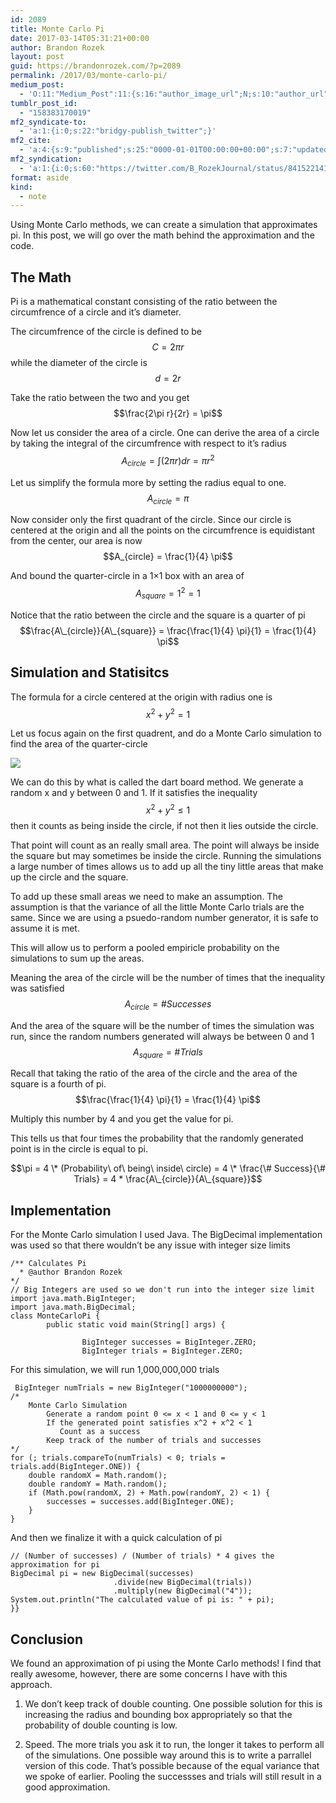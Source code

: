 ```yaml
---
id: 2089
title: Monte Carlo Pi
date: 2017-03-14T05:31:21+00:00
author: Brandon Rozek
layout: post
guid: https://brandonrozek.com/?p=2089
permalink: /2017/03/monte-carlo-pi/
medium_post:
  - 'O:11:"Medium_Post":11:{s:16:"author_image_url";N;s:10:"author_url";N;s:11:"byline_name";N;s:12:"byline_email";N;s:10:"cross_link";N;s:2:"id";N;s:21:"follower_notification";N;s:7:"license";N;s:14:"publication_id";N;s:6:"status";N;s:3:"url";N;}'
tumblr_post_id:
  - "158383170019"
mf2_syndicate-to:
  - 'a:1:{i:0;s:22:"bridgy-publish_twitter";}'
mf2_cite:
  - 'a:4:{s:9:"published";s:25:"0000-01-01T00:00:00+00:00";s:7:"updated";s:25:"0000-01-01T00:00:00+00:00";s:8:"category";a:1:{i:0;s:0:"";}s:6:"author";a:0:{}}'
mf2_syndication:
  - 'a:1:{i:0;s:60:"https://twitter.com/B_RozekJournal/status/841522141346570244";}'
format: aside
kind:
  - note
---
```

Using Monte Carlo methods, we can create a simulation that approximates pi. In this post, we will go over the math behind the approximation and the code.

<!--more-->

## The Math

Pi is a mathematical constant consisting of the ratio between the circumfrence of a circle and it&#8217;s diameter.

The circumfrence of the circle is defined to be $$ C = 2\pi r$$ while the diameter of the circle is $$d = 2r$$

Take the ratio between the two and you get $$\frac{2\pi r}{2r} = \pi$$

Now let us consider the area of a circle. One can derive the area of a circle by taking the integral of the circumfrence with respect to it&#8217;s radius $$ A_{circle} = \int{(2\pi r) dr} = \pi r^2 $$

Let us simplify the formula more by setting the radius equal to one. $$A_{circle} = \pi$$

Now consider only the first quadrant of the circle. Since our circle is centered at the origin and all the points on the circumfrence is equidistant from the center, our area is now $$A_{circle} = \frac{1}{4} \pi$$

And bound the quarter-circle in a 1&#215;1 box with an area of $$A_{square} = 1^2 = 1$$

Notice that the ratio between the circle and the square is a quarter of pi $$\frac{A\_{circle}}{A\_{square}} = \frac{\frac{1}{4} \pi}{1} = \frac{1}{4} \pi$$

## Simulation and Statisitcs

The formula for a circle centered at the origin with radius one is $$x^2 + y^2 = 1$$

Let us focus again on the first quadrent, and do a Monte Carlo simulation to find the area of the quarter-circle

![](https://brandonrozek.com/wp-content/uploads/2017/03/circlefilled.png) 

We can do this by what is called the dart board method. We generate a random x and y between 0 and 1. If it satisfies the inequality $$x^2 + y^2 \leq 1$$ then it counts as being inside the circle, if not then it lies outside the circle.

That point will count as an really small area. The point will always be inside the square but may sometimes be inside the circle. Running the simulations a large number of times allows us to add up all the tiny little areas that make up the circle and the square.

To add up these small areas we need to make an assumption. The assumption is that the variance of all the little Monte Carlo trials are the same. Since we are using a psuedo-random number generator, it is safe to assume it is met.

This will allow us to perform a pooled empiricle probability on the simulations to sum up the areas.

Meaning the area of the circle will be the number of times that the inequality was satisfied $$A_{circle} = \# Successes$$

And the area of the square will be the number of times the simulation was run, since the random numbers generated will always be between 0 and 1 $$A_{square} = \# Trials$$

Recall that taking the ratio of the area of the circle and the area of the square is a fourth of pi. $$\frac{\frac{1}{4} \pi}{1} = \frac{1}{4} \pi$$

Multiply this number by 4 and you get the value for pi.

This tells us that four times the probability that the randomly generated point is in the circle is equal to pi.

$$\pi = 4 \* (Probability\ of\ being\ inside\ circle) = 4 \* \frac{\# Success}{\# Trials} = 4 * \frac{A\_{circle}}{A\_{square}}$$

## Implementation

For the Monte Carlo simulation I used Java. The BigDecimal implementation was used so that there wouldn&#8217;t be any issue with integer size limits

<pre class='language-java'><code class='language-java'>/** Calculates Pi
  * @author Brandon Rozek
*/
// Big Integers are used so we don't run into the integer size limit
import java.math.BigInteger;
import java.math.BigDecimal;
class MonteCarloPi {
        public static void main(String[] args) {

                BigInteger successes = BigInteger.ZERO;
                BigInteger trials = BigInteger.ZERO;
</code></pre>

For this simulation, we will run 1,000,000,000 trials

<pre class='language-java'><code class='language-java'> BigInteger numTrials = new BigInteger("1000000000");
/*
    Monte Carlo Simulation
        Generate a random point 0 &lt;= x &lt; 1 and 0 &lt;= y &lt; 1
        If the generated point satisfies x^2 + x^2 &lt; 1
           Count as a success
        Keep track of the number of trials and successes
*/
for (; trials.compareTo(numTrials) &lt; 0; trials = trials.add(BigInteger.ONE)) {
    double randomX = Math.random();
    double randomY = Math.random();
    if (Math.pow(randomX, 2) + Math.pow(randomY, 2) &lt; 1) {
        successes = successes.add(BigInteger.ONE);
    }
}
</code></pre>

And then we finalize it with a quick calculation of pi

<pre class='language=java'><code class='language-java'>// (Number of successes) / (Number of trials) * 4 gives the approximation for pi
BigDecimal pi = new BigDecimal(successes)
                       .divide(new BigDecimal(trials))
                       .multiply(new BigDecimal("4"));
System.out.println("The calculated value of pi is: " + pi);
}}
</code></pre>

## Conclusion

We found an approximation of pi using the Monte Carlo methods! I find that really awesome, however, there are some concerns I have with this approach.

1) We don&#8217;t keep track of double counting. One possible solution for this is increasing the radius and bounding box appropriately so that the probability of double counting is low.

2) Speed. The more trials you ask it to run, the longer it takes to perform all of the simulations. One possible way around this is to write a parrallel version of this code. That&#8217;s possible because of the equal variance that we spoke of earlier. Pooling the successses and trials will still result in a good approximation.